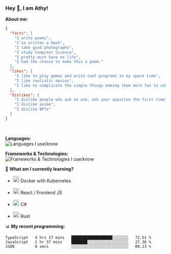 ### Hey 👋, I am Athy!<br>

**About me:**


```json
{
  "facts": [
    "I write poems",
    "I've written a book",
    "I take good photographs",
    "I study Computer Science",
    "I pretty much have no life",
    "I had the chance to make this a poem."
  ],
  "likes": [
    "I like to play games and write cool programs in my spare time",
    "I like realistic movies",
    "I like to complicate the simple things making them more fun to code."
  ],
  "dislikes": [
    "I dislike people who ask to ask, ask your question the first time",
    "I dislike anime",
    "I dislike NFTs"
  ]
}
```
<br>


**Languages:**<br>
![Languages I use/know](https://skillicons.dev/icons?i=py,js,html,go,lua,java)

**Frameworks & Technologies:**<br />
![Frameworks & Technologies I use/know](https://skillicons.dev/icons?i=nodejs,nextjs,ts,react,express,docker,kubernetes,mysql,postgresql,mongodb,git,github,tailwind)

📙 **What am I currently learning?**

- <img height="20" src="https://cdn.jsdelivr.net/gh/devicons/devicon/icons/docker/docker-original.svg" /> Docker with Kubernetes

- <img height="20" src="https://cdn.jsdelivr.net/gh/devicons/devicon/icons/react/react-original.svg" /> React / Frontend JS

- <img height="20" src="https://cdn.jsdelivr.net/gh/devicons/devicon/icons/csharp/csharp-original.svg" /> C#
- <img height="20" src="https://cdn.jsdelivr.net/gh/devicons/devicon/icons/rust/rust-plain.svg" /> Rust

📊 **My recent programming:**

<!--START_SECTION:waka-->

```text
TypeScript   4 hrs 17 mins   ██████████████████░░░░░░░   72.51 %
JavaScript   1 hr 37 mins    ███████░░░░░░░░░░░░░░░░░░   27.36 %
JSON         0 secs          ░░░░░░░░░░░░░░░░░░░░░░░░░   00.13 %
```

<!--END_SECTION:waka-->
